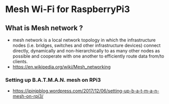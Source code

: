 # Mesh Wi-Fi for RaspberryPi3

## What is Mesh network ?
-  mesh network is a local network topology in which the infrastructure nodes (i.e. bridges, switches and other infrastructure devices) connect directly, dynamically and non-hierarchically to as many other nodes as possible and cooperate with one another to efficiently route data from/to clients.
- https://en.wikipedia.org/wiki/Mesh_networking

### Setting up B.A.T.M.A.N. mesh on RPi3
- https://jpinjpblog.wordpress.com/2017/12/06/setting-up-b-a-t-m-a-n-mesh-on-rpi3/
